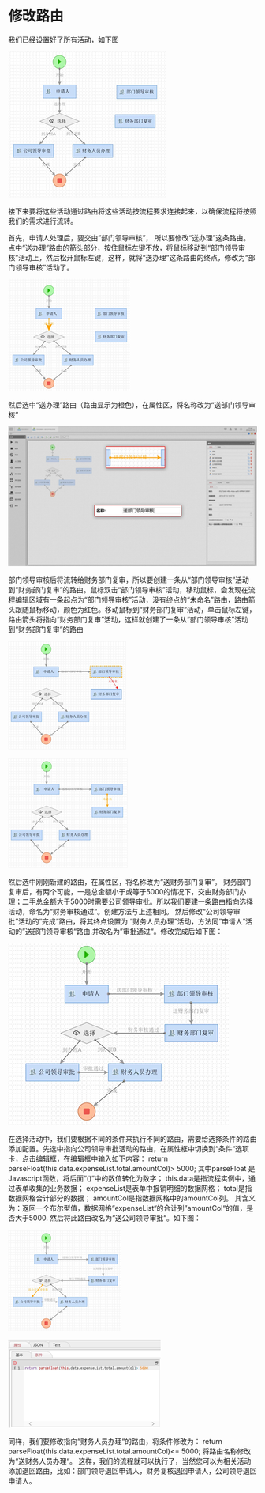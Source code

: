 # 修改路由

我们已经设置好了所有活动，如下图



![](../../.gitbook/assets/image%20%2849%29.png)




  
接下来要将这些活动通过路由将这些活动按流程要求连接起来，以确保流程将按照我们的需求进行流转。

首先，申请人处理后，要交由”部门领导审核”， 所以要修改“送办理”这条路由。点中“送办理”路由的箭头部分，按住鼠标左键不放，将鼠标移动到“部门领导审核”活动上，然后松开鼠标左键，这样，就将“送办理”这条路由的终点，修改为“部门领导审核”活动了。



![](../../.gitbook/assets/image%20%2820%29.png)

然后选中“送办理”路由（路由显示为橙色），在属性区，将名称改为“送部门领导审核”

![](../../.gitbook/assets/image%20%2857%29.png)

部门领导审核后将流转给财务部门复审，所以要创建一条从“部门领导审核”活动到“财务部门复审”的路由。鼠标双击“部门领导审核”活动，移动鼠标，会发现在流程编辑区域有一条起点为“部门领导审核”活动，没有终点的“未命名”路由，路由箭头跟随鼠标移动，颜色为红色。移动鼠标到“财务部门复审”活动，单击鼠标左键，路由箭头将指向“财务部门复审”活动，这样就创建了一条从“部门领导审核”活动到“财务部门复审”的路由

![](../../.gitbook/assets/image%20%28105%29.png)

![](../../.gitbook/assets/image%20%28101%29.png)

然后选中刚刚新建的路由，在属性区，将名称改为“送财务部门复审”。 财务部门复审后，有两个可能，一是总金额小于或等于5000的情况下，交由财务部门办理；二手总金额大于5000时需要公司领导审批。所以我们要建一条路由指向选择活动，命名为“财务审核通过”。创建方法与上述相同。 然后修改“公司领导审批”活动的“完成“路由，将其终点设置为 “财务人员办理”活动，方法同“申请人“活动的”送部门领导审核“路由,并改名为”审批通过“。修改完成后如下图：

![](../../.gitbook/assets/image%20%287%29.png)

在选择活动中，我们要根据不同的条件来执行不同的路由，需要给选择条件的路由添加配置。先选中指向公司领导审批活动的路由，在属性框中切换到“条件“选项卡，点击编辑框，在编辑框中输入如下内容： return parseFloat\(this.data.expenseList.total.amountCol\)&gt; 5000; 其中parseFloat 是Javascript函数，将后面“\(\)“中的数值转化为数字； this.data是指流程实例中，通过表单收集的业务数据； expenseList是表单中报销明细的数据网格； total是指数据网格合计部分的数据； amountCol是指数据网格中的amountCol列。 其含义为：返回一个布尔型值，数据网格“expenseList“的合计列”amountCol“的值，是否大于5000. 然后将此路由改名为“送公司领导审批“。如下图：

![](../../.gitbook/assets/image%20%2847%29.png)

![](../../.gitbook/assets/image%20%2868%29.png)

同样，我们要修改指向“财务人员办理“的路由，将条件修改为： return parseFloat\(this.data.expenseList.total.amountCol\)&lt;= 5000; 将路由名称修改为“送财务人员办理“。 这样，我们的流程就可以执行了，当然您可以为相关活动添加退回路由，比如：部门领导退回申请人，财务复核退回申请人，公司领导退回申请人。







